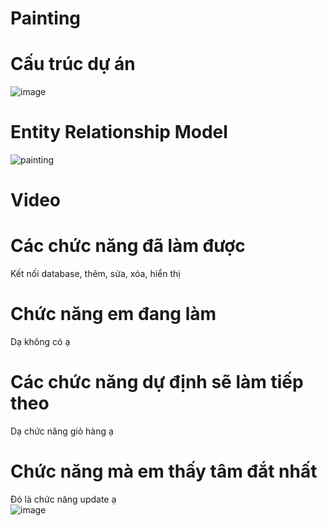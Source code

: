 # Painting
# Cấu trúc dự án <br/>

![image](https://user-images.githubusercontent.com/96342336/173489209-2f0b9a81-0773-4655-9769-0e7fd92752e3.png)
# Entity Relationship Model <br/>
![painting](https://user-images.githubusercontent.com/96342336/173489388-e3167425-c18c-4e6a-b68a-ab8d5fb54c56.PNG)
# Video <br/>
# Các chức năng đã làm được <br/>
Kết nối database, thêm, sửa, xóa, hiển thị
# Chức năng em đang làm <br/>
Dạ không có ạ
# Các chức năng dự định sẽ làm tiếp theo <br/>
Dạ chức năng giỏ hàng ạ
# Chức năng mà em thấy tâm đắt nhất <br/>
Đó là chức năng update ạ <br/>
![image](https://user-images.githubusercontent.com/96342336/173490067-97f384d6-587e-43ba-ac17-721e99bc1b49.png)
